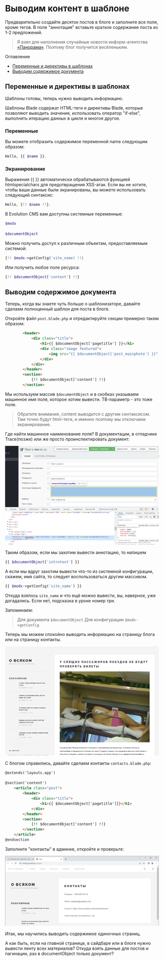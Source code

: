 # Выводим контент в шаблоне

Предварительно создайте десяток постов в блоге и заполните все поля, кроме тегов. В поле "аннотация" вставьте краткое содержание поста из 1-2 предложений. 

> Я взял для наполнения случайные новости информ-агентства [«Панорама»](https://panorama.pub/). Поэтому блог получится весёленьким.


Оглавление
* [Переменные и директивы в шаблонах](#part1)
* [Выводим содержимое документа](#part2)



## Переменные и директивы в шаблонах <a name="part1"></a>

Шаблоны готовы, теперь нужно выводить информацию.



Шаблоны Blade содержат HTML-теги и директивы Blade, которые позволяют выводить значения, использовать оператор "if-else", выполнять итерацию данных в цикле и многое другое.

### Переменные
Вы можете отобразить содержимое переменной name следующим образом:
```php
Hello, {{ $name }}.
```

### Экранирование

Выражения {{ }} автоматически обрабатываются функцией htmlspecialchars для предотвращения XSS-атак. Если вы не хотите, чтобы ваши данные были экранированы, вы можете использовать следующий синтаксис:

```php
Hello, {!! $name !!}.
```

В Evolution CMS вам доступны системные переменные:

```php
$modx

$documentObject
```
Можно получить доступ к различным объектам, предоставляемым системой:

```php
{!! $modx->getConfig('site_name) !!}
```

Или получить любое поле ресурса:

```php
{!! $documentObject['content'] !!}
```

## Выводим содержимое документа <a name="part2"></a>

Теперь, когда вы знаете чуть больше о шаблонизаторе, давайте сделаем полноценный шаблон для поста в блоге.

Откройте файл `post.blade.php` и отредактируйте секции примерно таким образом:
```html
        <header>
            <div class="title">
                <h1>{{ $documentObject['pagetitle'] }}</h1>
                <div class="image featured">
                    <img src="{{ $documentObject['post_mainphoto'] }}" alt="">
                </div>
            </div>
        </header>
        <section>
            {!! $documentObject['content'] !!}
        </section>
```

Мы используем массив `$documentObject` и в скобках указываем машинное имя поля, которое хотим вывести. ТВ-параметр - это тоже поле. 

> Обратите внимание,  content выводится с другим синтаксисом. Там точно будут html-теги, и именно поэтому мы отключаем экранирование.

Где найти машинное наименование поля? В документации, в отладчике Trace(позже) или же просто проинспектировать документ:

![inspect](assets/images/s46.png)

Таким образом, если мы захотим вывести аннотацию, то напишем 

```php
{{ $documentObject['introtext'] }}
```

А если мы вдруг захотим вывести что-то из системной конфигурации, скажем, имя сайта, то следует воспользоваться другим массивом.

```php
{{ $modx->getConfig('site_name') }}
```

Откуда взялось `site_name` и что ещё можно вывести, вы, наверное, уже догадались. Если нет, подсказка в уроке номер три.

Запоминаем:

>Для документа `$documentObject`
Для конфигурации `$modx->getConfig`

Теперь мы можем спокойно выводить информацию на страницу блога или на страницу контакты.

![post](/assets/images/s54.png)

С блогом справились, давайте сделаем контакты `contacts.blade.php`:

```html
@extends('layouts.app')

@section('content')
    <article class="post">
        <header>
            <div class="title">
                <h1>{{ $documentObject['pagetitle']}}</h1>
            </div>
        </header>
        <section>
            {!! $documentObject['content'] !!}
        </section>
    </article>
@endsection
```

Заполните "контакты" в админке, откройте и проверьте:

![contacts](assets/images/s47.png)

Итак, мы научились выводить содержимое одиночных страниц.

А как быть, если на главной странице, в сайдбаре или в блоге нужно вывести ленту всех материалов? Откуда взять данные для постов и пагинации, раз в documentObject только документ? 
